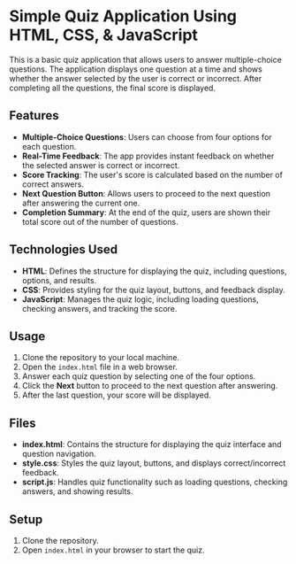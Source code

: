 # Simple Quiz Application Using HTML, CSS, & JavaScript

This is a basic quiz application that allows users to answer multiple-choice questions. The application displays one question at a time and shows whether the answer selected by the user is correct or incorrect. After completing all the questions, the final score is displayed.

## Features

- **Multiple-Choice Questions**: Users can choose from four options for each question.
- **Real-Time Feedback**: The app provides instant feedback on whether the selected answer is correct or incorrect.
- **Score Tracking**: The user's score is calculated based on the number of correct answers.
- **Next Question Button**: Allows users to proceed to the next question after answering the current one.
- **Completion Summary**: At the end of the quiz, users are shown their total score out of the number of questions.

## Technologies Used

- **HTML**: Defines the structure for displaying the quiz, including questions, options, and results.
- **CSS**: Provides styling for the quiz layout, buttons, and feedback display.
- **JavaScript**: Manages the quiz logic, including loading questions, checking answers, and tracking the score.

## Usage

1. Clone the repository to your local machine.
2. Open the `index.html` file in a web browser.
3. Answer each quiz question by selecting one of the four options.
4. Click the **Next** button to proceed to the next question after answering.
5. After the last question, your score will be displayed.

## Files

- **index.html**: Contains the structure for displaying the quiz interface and question navigation.
- **style.css**: Styles the quiz layout, buttons, and displays correct/incorrect feedback.
- **script.js**: Handles quiz functionality such as loading questions, checking answers, and showing results.

## Setup

1. Clone the repository.
2. Open `index.html` in your browser to start the quiz.

